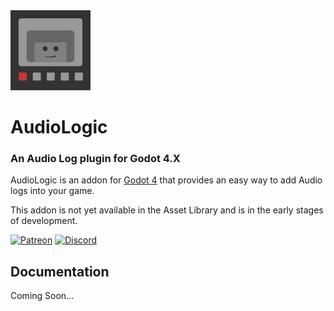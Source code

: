 
<img src="icon.svg" width ="128" height = "128">

# AudioLogic

### An Audio Log plugin for Godot 4.X

AudioLogic is an addon for [Godot 4](https://godotengine.org/) that provides an easy way to add Audio logs into your game.

This addon is not yet available in the Asset Library and is in the early stages of development.

[![Patreon](https://img.shields.io/badge/Patreon-Support%20this%20Project-%23f1465a?style=for-the-badge)](patreon.com/ChaffGames) [![Discord](https://img.shields.io/discord/865048184160911421?style=for-the-badge&logo=Discord&label=Discord)](https://discord.gg/Exzd8QmKrU)

## Documentation

Coming Soon...

